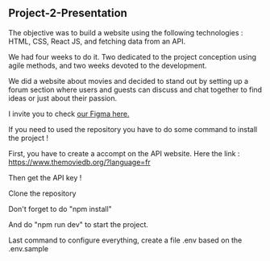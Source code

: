 ## Project-2-Presentation

<p>
      The objective was to build a website using the following technologies :
      HTML, CSS, React JS, and fetching data from an API.
</p>

<p>
      We had four weeks to do it. Two dedicated to the project conception using
      agile methods, and two weeks devoted to the development.
</p>

<p>
      We did a website about movies and decided to stand out by setting up a
      forum section where users and guests can discuss and chat together to find
      ideas or just about their passion.
</p>

<p>
      I invite you to check
      <a
        href="https://www.figma.com/file/pedGhXiIjuzxbMVyDcnu2Z/Untitled?type=design&node-id=1-4&mode=design&t=aDrgbSlYwaU6Fv2m-0"
        target="_blank"
        >our Figma here.</a
      >
</p>

<p>If you need to used the repository you have to do some command to install the project ! </p>

<p>First, you have to create a accompt on the API website. Here the link :  <a
        href="https://www.themoviedb.org/?language=fr"
        target="_blank"
        >https://www.themoviedb.org/?language=fr</a
      ></p>

<p>Then get the API key !</p>

<p>Clone the repository</p>

<p>Don't forget to do "npm install"</p>

<p>And do "npm run dev" to start the project.</p>

<p> Last command to configure everything, create a file .env based on the .env.sample</p>

